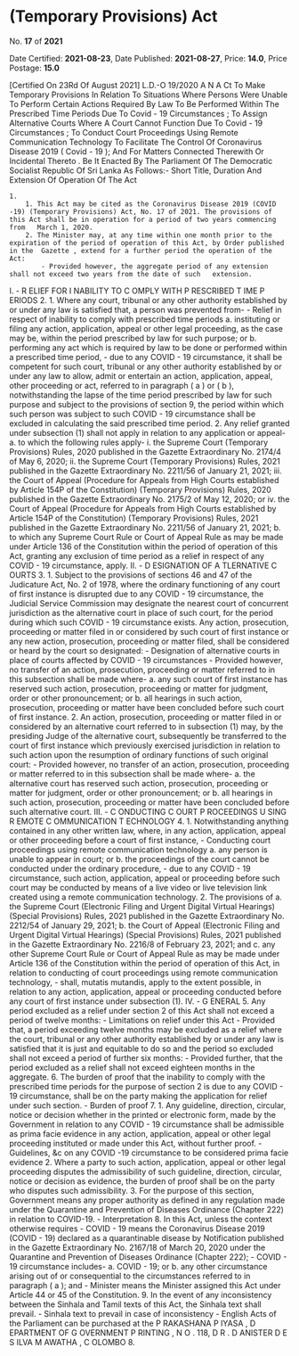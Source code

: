 # (Temporary Provisions) Act

No. **17** of **2021**

Date Certified: **2021-08-23**, Date Published: **2021-08-27**, Price: **14.0**, Price Postage: **15.0**

[Certified On 23Rd Of August 2021]
L.D.-O 19/2020
A N  A Ct   To   Make   Temporary   Provisions   In   Relation   To   Situations
Where   Persons   Were   Unable   To   Perform   Certain   Actions
Required   By   Law   To   Be   Performed   Within   The   Prescribed   Time
Periods   Due   To   Covid  -  19   Circumstances ;  To   Assign   Alternative
Courts   Where   A   Court   Cannot   Function   Due   To   Covid  -  19
Circumstances ;  To   Conduct   Court   Proceedings   Using   Remote
Communication   Technology   To   Facilitate   The   Control   Of
Coronavirus   Disease   2019  ( Covid  -  19 );  And   For   Matters
Connected   Therewith   Or   Incidental   Thereto .
Be   It Enacted By The Parliament Of The Democratic Socialist Republic Of Sri Lanka As Follows:-
Short Title, Duration And Extension Of Operation Of The Act

    1. 
        1. This Act may be cited as the Coronavirus Disease 2019 (COVID -19) (Temporary Provisions) Act, No. 17 of 2021. The provisions of this Act shall be in operation for a period of two years commencing from   March 1, 2020.
        2. The Minister may, at any time within one month prior to the expiration of the period of operation of this Act, by Order published in the  Gazette , extend for a further period the operation of the Act:
            - Provided however, the aggregate period of any extension shall not exceed two years from the date of such   extension.

I. 
    - R ELIEF   FOR  I NABILITY   TO  C OMPLY   WITH  P RESCRIBED  T IME  P ERIODS
    2. 
        1. Where any court, tribunal or any other authority established by or under any law is satisfied that, a person was prevented from-
            - Relief in respect of inability to comply with prescribed time periods
            a. instituting or filing any action, application, appeal or other legal proceeding, as the case may be, within the period prescribed by law for such purpose; or
            b. performing any act which is required by law to be done or performed within a prescribed time period,
                - due to any COVID - 19 circumstance, it shall be competent for such court, tribunal or any other authority established by or under any law to allow, admit or entertain an action, application, appeal, other proceeding or act, referred to in paragraph ( a ) or ( b ), notwithstanding the lapse of the time period prescribed by law for such purpose and subject to the provisions of section 9, the period within which such person was subject to such COVID - 19 circumstance shall be excluded in calculating the said prescribed time period.
        2. Any relief granted under subsection (1) shall not apply in relation to any application or appeal-
            a. to which the following rules apply-
                i. the Supreme Court (Temporary Provisions) Rules, 2020 published in the  Gazette Extraordinary No. 2174/4 of May 6, 2020;
                ii. the Supreme Court (Temporary Provisions) Rules, 2021 published in the  Gazette Extraordinary No. 2211/56 of January 21, 2021;
                iii. the Court of Appeal (Procedure for Appeals from High Courts established by Article 154P of the Constitution) (Temporary Provisions) Rules, 2020 published in the  Gazette Extraordinary No. 2175/2 of May 12, 2020; or
                iv. the Court of Appeal (Procedure for Appeals from High Courts established by Article 154P of the Constitution) (Temporary Provisions) Rules, 2021 published in the  Gazette Extraordinary   No. 2211/56 of January 21, 2021;
            b. to which any Supreme Court Rule or Court of Appeal Rule as may be made under Article 136 of the Constitution within the period of operation of this Act, granting any exclusion of time period as a relief in respect of any COVID   - 19 circumstance, apply.
II. 
    - D ESIGNATION   OF  A TLERNATIVE  C OURTS
    3. 
        1. Subject to the provisions of sections 46 and 47 of the Judicature Act, No. 2 of 1978,   where the ordinary functioning of any court of first instance is disrupted due to any COVID - 19 circumstance, the Judicial Service Commission may designate the nearest court of concurrent jurisdiction as the alternative court in place of such court, for the period during which such COVID - 19 circumstance exists. Any action, prosecution, proceeding or matter filed in or considered by such court of first instance or any new action, prosecution, proceeding or matter filed, shall be considered or heard by the court so designated:
            - Designation of alternative courts in place of courts affected by COVID - 19 circumstances
            - Provided however, no transfer of an action, prosecution, proceeding or matter referred to in this subsection shall be made where-
            a. any such court of first instance has reserved such action, prosecution, proceeding or matter for judgment, order or other pronouncement; or
            b. all hearings in such action, prosecution, proceeding or matter have been concluded before such court of first instance.
        2. An action, prosecution, proceeding or matter filed in or considered by an alternative court referred to in subsection (1) may, by the presiding Judge of the alternative court, subsequently be transferred to the court of first instance which previously exercised jurisdiction in relation to such action upon the resumption of ordinary functions of such original court:
            - Provided however, no transfer of an action, prosecution, proceeding or matter referred to in this subsection shall be made where-
            a. the alternative court has reserved such action, prosecution, proceeding or matter for judgment, order or other pronouncement; or
            b. all hearings in such action, prosecution, proceeding or matter have been concluded before such alternative court.
III. 
    - C ONDUCTING  C OURT  P ROCEEDINGS  U SING  R EMOTE  C OMMUNICATION T ECHNOLOGY
    4. 
        1. Notwithstanding anything contained in any other written law, where, in any action, application, appeal or other proceeding before a court of first instance,
            - Conducting court proceedings using remote communication technology
            a. any person is unable to appear in court; or
            b. the proceedings of the court cannot be conducted under the ordinary procedure,
                - due to any COVID - 19 circumstance, such action, application, appeal or proceeding before such court may be conducted by means of a live video or live television link created using a remote communication technology.
        2. The provisions of
            a. the Supreme Court (Electronic Filing and Urgent Digital Virtual Hearings) (Special Provisions) Rules, 2021  published  in  the   Gazette   Extraordinary No. 2212/54 of January 29, 2021;
            b. the Court of Appeal (Electronic Filing and Urgent Digital Virtual Hearings) (Special Provisions) Rules, 2021  published  in  the   Gazette     Extraordinary No. 2216/8 of February 23, 2021; and
            c. any other Supreme Court Rule or Court of  Appeal Rule as may be made under Article 136 of the Constitution within the period of operation of this Act, in relation to conducting of court proceedings using remote communication technology,
                - shall,  mutatis mutandis,  apply to the extent possible, in relation to any action, application, appeal or proceeding conducted before any court of first instance under subsection (1).
IV. 
    - G ENERAL
    5. Any period excluded as a relief under section 2 of this Act shall not exceed a period of twelve months:
        - Limitations on relief under this Act
        - Provided that, a period exceeding twelve months may be excluded as a relief where the court, tribunal or any other authority established by or under any law is satisfied that it is just and equitable to do so and the period so excluded shall not exceed a period of further six months:
        - Provided further, that the period excluded as a relief shall not exceed eighteen months in the aggregate.
    6. The burden of proof  that the inability to comply with the prescribed time periods for the purpose of section 2 is due to any COVID - 19 circumstance, shall be on the party making the application for relief under such section.
        - Burden of proof
    7. 
        1. Any guideline, direction, circular, notice or decision whether in the printed or electronic form, made by the Government in relation to any COVID - 19 circumstance shall be admissible as  prima facie  evidence in any action, application, appeal or other legal proceeding instituted or made under this Act, without further proof.
            - Guidelines, &c on any COVID -19 circumstance to be considered prima facie evidence
        2. Where a party to such action, application, appeal or other legal proceeding disputes the admissibility of such guideline, direction, circular, notice or decision as evidence, the burden of proof shall be on the party who disputes such admissibility.
        3. For the purpose of this section, Government means any proper authority as defined in any regulation made under the Quarantine and Prevention of Diseases Ordinance (Chapter 222) in relation to COVID-19.
            - Interpretation
    8. In this Act, unless the context otherwise requires
        - COVID - 19 means the Coronavirus Disease 2019 (COVID - 19) declared as a quarantinable disease by Notification published in the Gazette  Extraordinary No. 2167/18 of March 20, 2020 under the Quarantine and Prevention of Diseases Ordinance (Chapter 222);
        - COVID - 19 circumstance includes-
            a. COVID - 19; or
            b. any other circumstance arising out of or consequential to the circumstances referred to in paragraph ( a ); and
                - Minister means the Minister assigned this Act under Article 44 or 45 of the Constitution.
    9. In the event of any inconsistency between the Sinhala and Tamil texts of this Act, the Sinhala text shall prevail.
        - Sinhala text to prevail in case of inconsistency
        - English Acts of the Parliament can be purchased at the P RAKASHANA  P IYASA , D EPARTMENT   OF G OVERNMENT  P RINTING , N O . 118, D R . D ANISTER  D E  S ILVA  M AWATHA , C OLOMBO  8.